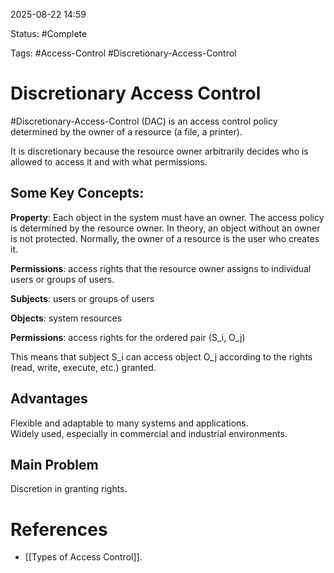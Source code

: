 
2025-08-22 14:59

Status: #Complete

Tags: #Access-Control #Discretionary-Access-Control

# Discretionary Access Control

#Discretionary-Access-Control (DAC) is an access control policy determined by the owner of a resource (a file, a printer).

It is discretionary because the resource owner arbitrarily decides who is allowed to access it and with what permissions.

## Some Key Concepts:

**Property**: Each object in the system must have an owner. The access policy is determined by the resource owner. In theory, an object without an owner is not protected. Normally, the owner of a resource is the user who creates it.

**Permissions**: access rights that the resource owner assigns to individual users or groups of users.

**Subjects**: users or groups of users  

**Objects**: system resources  

**Permissions**: access rights for the ordered pair (S_i, O_j)

This means that subject S_i can access object O_j according to the rights (read, write, execute, etc.) granted.

## Advantages

Flexible and adaptable to many systems and applications.  
Widely used, especially in commercial and industrial environments.

## Main Problem

Discretion in granting rights.

# References

- [[Types of Access Control]].
